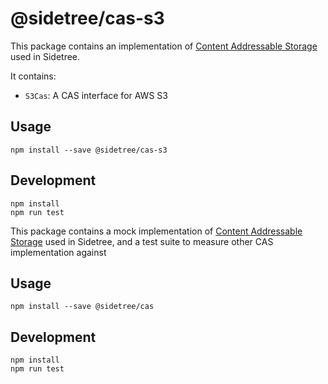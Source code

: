 # @sidetree/cas-s3

This package contains an implementation of [Content Addressable Storage](https://en.wikipedia.org/wiki/Content-addressable_storage) used in Sidetree.

It contains:
- `S3Cas`: A CAS interface for AWS S3

## Usage

```
npm install --save @sidetree/cas-s3
```

## Development

```
npm install
npm run test
```


This package contains a mock implementation of [Content Addressable Storage](https://en.wikipedia.org/wiki/Content-addressable_storage) used in Sidetree, and a test suite to measure other CAS implementation against

## Usage

```
npm install --save @sidetree/cas
```

## Development

```
npm install
npm run test
```
